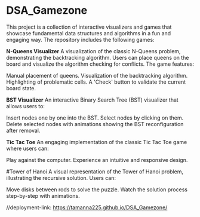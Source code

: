 # DSA_Gamezone
This project is a collection of interactive visualizers and games that showcase fundamental data structures and algorithms in a fun and engaging way. The repository includes the following games:


**N-Queens Visualizer**
A visualization of the classic N-Queens problem, demonstrating the backtracking algorithm. Users can place queens on the board and visualize the algorithm checking for conflicts. The game features:

Manual placement of queens.
Visualization of the backtracking algorithm.
Highlighting of problematic cells.
A 'Check' button to validate the current board state.


**BST Visualizer**
An interactive Binary Search Tree (BST) visualizer that allows users to:

Insert nodes one by one into the BST.
Select nodes by clicking on them.
Delete selected nodes with animations showing the BST reconfiguration after removal.


**Tic Tac Toe**
An engaging implementation of the classic Tic Tac Toe game where users can:

Play against the computer.
Experience an intuitive and responsive design.


#Tower of Hanoi
A visual representation of the Tower of Hanoi problem, illustrating the recursive solution. Users can:

Move disks between rods to solve the puzzle.
Watch the solution process step-by-step with animations.

//deployment-link: https://tamanna225.github.io/DSA_Gamezone/
